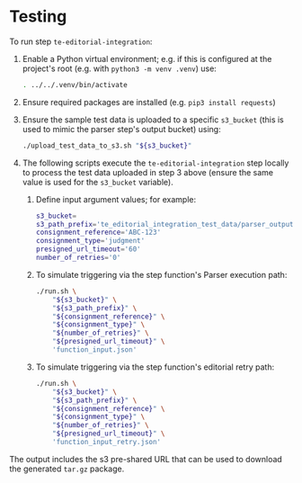 # Testing

To run step `te-editorial-integration`:

1. Enable a Python virtual environment; e.g. if this is configured at the
    project's root (e.g. with `python3 -m venv .venv`) use:

    ```bash
    . ../../.venv/bin/activate
    ```

2. Ensure required packages are installed (e.g. `pip3 install requests`)

3. Ensure the sample test data is uploaded to a specific `s3_bucket` (this is
    used to mimic the parser step's output bucket) using:

    ```bash
    ./upload_test_data_to_s3.sh "${s3_bucket}"
    ```

4. The following scripts execute the `te-editorial-integration` step locally
    to process the test data uploaded in step 3 above (ensure the same value
    is used for the `s3_bucket` variable).

    1. Define input argument values; for example:

        ```bash
        s3_bucket=
        s3_path_prefix='te_editorial_integration_test_data/parser_output/'
        consignment_reference='ABC-123'
        consignment_type='judgment'
        presigned_url_timeout='60'
        number_of_retries='0'
        ```

    2. To simulate triggering via the step function's Parser execution path:

        ```bash        
        ./run.sh \
            "${s3_bucket}" \
            "${s3_path_prefix}" \
            "${consignment_reference}" \
            "${consignment_type}" \
            "${number_of_retries}" \
            "${presigned_url_timeout}" \
            'function_input.json'
        ```

    3. To simulate triggering via the step function's editorial retry path:

        ```bash
        ./run.sh \
            "${s3_bucket}" \
            "${s3_path_prefix}" \
            "${consignment_reference}" \
            "${consignment_type}" \
            "${number_of_retries}" \
            "${presigned_url_timeout}" \
            'function_input_retry.json'
        ```

The output includes the s3 pre-shared URL that can be used to download the
generated `tar.gz` package.
